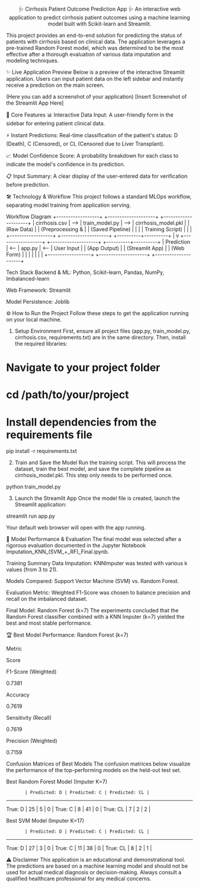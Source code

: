 <div align="center">

🩺 Cirrhosis Patient Outcome Prediction App 🩺
An interactive web application to predict cirrhosis patient outcomes using a machine learning model built with Scikit-learn and Streamlit.

</div>

This project provides an end-to-end solution for predicting the status of patients with cirrhosis based on clinical data. The application leverages a pre-trained Random Forest model, which was determined to be the most effective after a thorough evaluation of various data imputation and modeling techniques.

✨ Live Application Preview
Below is a preview of the interactive Streamlit application. Users can input patient data on the left sidebar and instantly receive a prediction on the main screen.

(Here you can add a screenshot of your application)
[Insert Screenshot of the Streamlit App Here]

🚀 Core Features
📊 Interactive Data Input: A user-friendly form in the sidebar for entering patient clinical data.

⚡ Instant Predictions: Real-time classification of the patient's status: D (Death), C (Censored), or CL (Censored due to Liver Transplant).

📈 Model Confidence Score: A probability breakdown for each class to indicate the model's confidence in its prediction.

📋 Input Summary: A clear display of the user-entered data for verification before prediction.

🛠️ Technology & Workflow
This project follows a standard MLOps workflow, separating model training from application serving.

Workflow Diagram
+------------------+     +--------------------+     +---------------------+
| cirrhosis.csv    | --> |   train_model.py   | --> | cirrhosis_model.pkl |
| (Raw Data)       |     | (Preprocessing &   |     | (Saved Pipeline)    |
|                  |     |  Training Script)  |     |                     |
+------------------+     +--------------------+     +----------+----------+
                                                               |
                                                               v
+------------------+     +--------------------+     +----------+----------+
| Prediction       | <-- |      app.py        | <-- |   User Input        |
| (App Output)     |     | (Streamlit App)    |     | (Web Form)          |
|                  |     |                    |     |                     |
+------------------+     +--------------------+     +---------------------+

Tech Stack
Backend & ML: Python, Scikit-learn, Pandas, NumPy, Imbalanced-learn

Web Framework: Streamlit

Model Persistence: Joblib

⚙️ How to Run the Project
Follow these steps to get the application running on your local machine.

1. Setup Environment
First, ensure all project files (app.py, train_model.py, cirrhosis.csv, requirements.txt) are in the same directory. Then, install the required libraries:

# Navigate to your project folder
# cd /path/to/your/project

# Install dependencies from the requirements file
pip install -r requirements.txt

2. Train and Save the Model
Run the training script. This will process the dataset, train the best model, and save the complete pipeline as cirrhosis_model.pkl. This step only needs to be performed once.

python train_model.py

3. Launch the Streamlit App
Once the model file is created, launch the Streamlit application:

streamlit run app.py

Your default web browser will open with the app running.

🔬 Model Performance & Evaluation
The final model was selected after a rigorous evaluation documented in the Jupyter Notebook Imputation_KNN_(SVM_+_RF)_Final.ipynb.

Training Summary
Data Imputation: KNNImputer was tested with various k values (from 3 to 21).

Models Compared: Support Vector Machine (SVM) vs. Random Forest.

Evaluation Metric: Weighted F1-Score was chosen to balance precision and recall on the imbalanced dataset.

Final Model: Random Forest (k=7)
The experiments concluded that the Random Forest classifier combined with a KNN Imputer (k=7) yielded the best and most stable performance.

🏆 Best Model Performance: Random Forest (k=7)

Metric

Score

F1-Score (Weighted)

0.7381

Accuracy

0.7619

Sensitivity (Recall)

0.7619

Precision (Weighted)

0.7159

Confusion Matrices of Best Models
The confusion matrices below visualize the performance of the top-performing models on the held-out test set.

Best Random Forest Model (Imputer K=7)

           | Predicted: D | Predicted: C | Predicted: CL |
-----------------------------------------------------------
  True: D  |      25      |       5      |       0       |
  True: C  |      8       |      41      |       0       |
  True: CL |      7       |       2      |       2       |

Best SVM Model (Imputer K=17)

           | Predicted: D | Predicted: C | Predicted: CL |
-----------------------------------------------------------
  True: D  |      27      |       3      |       0       |
  True: C  |      11      |      38      |       0       |
  True: CL |      8       |       2      |       1       |

⚠️ Disclaimer
This application is an educational and demonstrational tool. The predictions are based on a machine learning model and should not be used for actual medical diagnosis or decision-making. Always consult a qualified healthcare professional for any medical concerns.